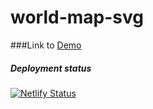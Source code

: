 # world-map-svg

###Link to <u>[Demo](https://world-map-svg.netlify.app/)</u>

##### Deployment status

[![Netlify Status](https://api.netlify.com/api/v1/badges/de6edc2f-1b0b-4289-bd68-9514aef354c1/deploy-status)](https://app.netlify.com/sites/world-map-svg/deploys)
